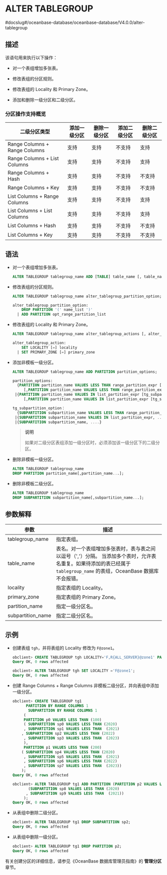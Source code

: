 ALTER TABLEGROUP
=====================================
#docslug#/oceanbase-database/oceanbase-database/V4.0.0/alter-tablegroup


描述
-----------------------

该语句用来执行以下操作：

* 对一个表组增加多张表。



* 修改表组的分区规则。



* 修改表组的 Locality 和 Primary Zone。



* 添加和删除一级分区和二级分区。






### 分区操作支持概览



|            二级分区类型             | 添加一级分区 | 删除一级分区 | 添加二级分区 | 删除二级分区 |
|-------------------------------|--------|--------|--------|--------|
| Range Columns + Range Columns | 支持     | 支持     | 不支持    | 支持     |
| Range Columns + List Columns  | 支持     | 支持     | 不支持    | 支持     |
| Range Columns + Hash          | 支持     | 支持     | 不支持    | 不支持    |
| Range Columns + Key           | 支持     | 支持     | 不支持    | 不支持    |
| List Columns  + Range Columns | 支持     | 支持     | 不支持    | 支持     |
| List Columns  + List Columns  | 支持     | 支持     | 不支持    | 支持     |
| List Columns + Hash           | 支持     | 支持     | 不支持    | 不支持    |
| List Columns + Key            | 支持     | 支持     | 不支持    | 不支持    |



语法
-----------------------

* 对一个表组增加多张表。

  ```sql
  ALTER TABLEGROUP tablegroup_name ADD [TABLE] table_name [, table_name...];
  ```



* 修改表组的分区规则。

  ```sql
  ALTER TABLEGROUP tablegroup_name alter_tablegroup_partition_option;

  alter_tablegroup_partition_option:
      DROP PARTITION '(' name_list ')'
    | ADD PARTITION opt_range_partition_list
  ```



* 修改表组的 Locality 和 Primary Zone。

  ```sql
  ALTER TABLEGROUP tablegroup_name alter_tablegroup_actions [, alter_tablegroup_action ...];

  alter_tablegroup_action:
      SET LOCALITY [=] locality
    | SET PRIMARY_ZONE [=] primary_zone
  ```



* 添加非模板一级分区。

  ```sql
  ALTER TABLEGROUP tablegroup_name ADD PARTITION partition_options;

  partition_options:
    {PARTITION partition_name VALUES LESS THAN range_partition_expr [tg_subpartition_option]
       [,PARTITION partition_name VALUES LESS THAN range_partition_expr [tg_subpartition_option]]... }
   |{PARTITION partition_name VALUES IN list_partition_expr [tg_subpartition_option]
       [,PARTITION partition_name VALUES IN list_partition_expr [tg_subpartition_option]]...}

  tg_subpartition_option：
    {SUBPARTITION subpartition_name VALUES LESS THAN range_partition_expr, ...}
   |{SUBPARTITION subpartition_name VALUES IN list_partition_expr, ....}
   |{SUBPARTITION subpartition_name, ....}
  ```


  >**说明**
  >
  >如果对二级分区表组添加一级分区时，必须添加该一级分区下的二级分区。


* 删除非模板一级分区。

  ```sql
  ALTER TABLEGROUP tablegroup_name
  DROP PARTITION partition_name[,partition_name...];
  ```



* 删除非模板二级分区。

  ```sql
  ALTER TABLEGROUP tablegroup_name
  DROP SUBPARTITION subpartition_name[,subpartition_name...];
  ```






参数解释
-------------------------



|      **参数**       |                                                       **描述**                                                        |
|-------------------|---------------------------------------------------------------------------------------------------------------------|
| tablegroup_name   | 指定表组。                                                                                                               |
| table_name        | 表名。对一个表组增加多张表时，表与表之间以逗号（','）分隔。 当添加多个表时，允许表名重复。如果待添加的表已经属于 `tablegroup_name` 的表组，OceanBase 数据库不会报错。 |
| locality          | 指定表组的 Locality。                                                                                                     |
| primary_zone      | 指定表组的 Primary Zone。                                                                                                 |
| partition_name    | 指定一级分区名。                                                                                                            |
| subpartition_name | 指定二级分区名。                                                                                                            |



示例
-----------------------

* 创建表组 `tgh`，并将表组的 Locality 修改为 `F@zone1`。

  ```sql
  obclient> CREATE TABLEGROUP tgh LOCALITY='F,R{ALL_SERVER}@zone1' PARTITION BY HASH PARTITIONS 10;
  Query OK, 0 rows affected

  obclient> ALTER TABLEGROUP tgh SET LOCALITY ='F@zone1';
  Query OK, 0 rows affected
  ```




* 创建 Range Columns + Range Columns 非模板二级分区，并向表组中添加一级分区。

  ```sql
  obclient> CREATE TABLEGROUP tg1
        PARTITION BY RANGE COLUMNS 1
         SUBPARTITION BY RANGE COLUMNS 1
       (
       PARTITION p0 VALUES LESS THAN (100)
       ( SUBPARTITION sp0 VALUES LESS THAN (2020)
       , SUBPARTITION sp1 VALUES LESS THAN  (2021)
      , SUBPARTITION sp2 VALUES LESS THAN (2022)
       , SUBPARTITION sp3 VALUES LESS THAN  (2023)
       ),
       PARTITION p1 VALUES LESS THAN (200)
      ( SUBPARTITION sp4 VALUES LESS THAN (2020)
       , SUBPARTITION sp5 VALUES LESS THAN  (2021)
       , SUBPARTITION sp6 VALUES LESS THAN (2022)
       , SUBPARTITION sp7 VALUES LESS THAN  (2023))
      );
  Query OK, 0 rows affected

  obclient> ALTER TABLEGROUP tg1 ADD PARTITION (PARTITION p2 VALUES LESS THAN (300)
         (SUBPARTITION sp8 VALUES LESS THAN (2020)
        , SUBPARTITION sp9 VALUES LESS THAN  (2021))
       );
  Query OK, 0 rows affected
  ```



* 从表组中删除二级分区。

  ```sql
  obclient> ALTER TABLEGROUP tg1 DROP SUBPARTITION sp2;
  Query OK, 0 rows affected
  ```




* 从表组中删除一级分区。

  ```sql
  obclient> ALTER TABLEGROUP tg1 DROP PARTITION p2;
  Query OK, 0 rows affected
  ```






有关创建分区的详细信息，请参见《OceanBase 数据库管理员指南》的 **管理分区** 章节。
